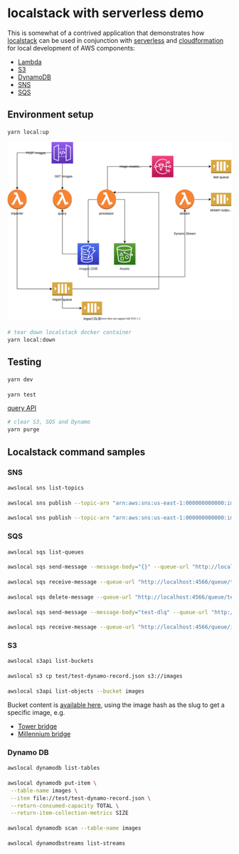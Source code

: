 # localstack with serverless demo

This is somewhat of a contrived application that demonstrates how [localstack](https://localstack.cloud/) can be used in conjunction with [serverless](https://www.serverless.com/) and [cloudformation](https://aws.amazon.com/cloudformation/) for local development of AWS components:

- [Lambda](https://aws.amazon.com/lambda/)
- [S3](https://aws.amazon.com/s3/)
- [DynamoDB](https://aws.amazon.com/dynamodb/)
- [SNS](https://aws.amazon.com/sns/)
- [SQS](https://aws.amazon.com/sqs/)

## Environment setup

```bash
yarn local:up
```

![architecture](./design/architecture.svg)

```bash
# tear down localstack docker container
yarn local:down
```

## Testing

```bash
yarn dev

yarn test
```

[query API](http://localhost:21001/images)

```bash
# clear S3, SQS and Dynamo
yarn purge
```

## Localstack command samples

### SNS

```bash
awslocal sns list-topics

awslocal sns publish --topic-arn "arn:aws:sns:us-east-1:000000000000:image-created" --message 'test image created message'

awslocal sns publish --topic-arn "arn:aws:sns:us-east-1:000000000000:image-updated" --message 'test image updated message'
```

### SQS

```bash
awslocal sqs list-queues

awslocal sqs send-message --message-body="{}" --queue-url "http://localhost:4566/queue/test"

awslocal sqs receive-message --queue-url "http://localhost:4566/queue/test" --max-number-of-messages 10

awslocal sqs delete-message --queue-url "http://localhost:4566/queue/test" --receipt-handle <handle>

awslocal sqs send-message --message-body="test-dlq" --queue-url "http://localhost:4566/queue/imports"

awslocal sqs receive-message --queue-url "http://localhost:4566/queue/imports-dlq" --max-number-of-messages 10
```

### S3

```bash
awslocal s3api list-buckets

awslocal s3 cp test/test-dynamo-record.json s3://images

awslocal s3api list-objects --bucket images
```

Bucket content is [available here](http://localhost:4566/images/), using the image hash as the slug to get a specific image, e.g.

- [Tower bridge](http://localhost:4566/images/11386987)
- [Millennium bridge](http://localhost:4566/images/4173522365)

### Dynamo DB

```bash
awslocal dynamodb list-tables

awslocal dynamodb put-item \
 --table-name images \
 --item file://test/test-dynamo-record.json \
 --return-consumed-capacity TOTAL \
 --return-item-collection-metrics SIZE

awslocal dynamodb scan --table-name images

awslocal dynamodbstreams list-streams
```
